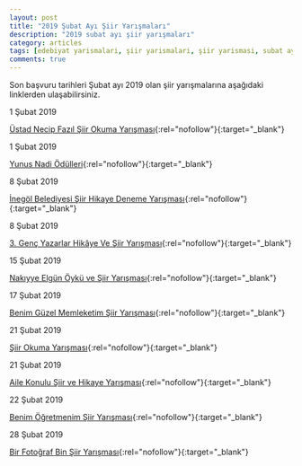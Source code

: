 ```yaml
---
layout: post
title: "2019 Şubat Ayı Şiir Yarışmaları"
description: "2019 subat ayı şiir yarışmaları"
category: articles
tags: [edebiyat yarismalari, şiir yarismalari, şiir yarismasi, subat ayi, odullu, 2019]
comments: true
---
```


Son başvuru tarihleri Şubat ayı 2019 olan şiir yarışmalarına aşağıdaki linklerden ulaşabilirsiniz.

1 Şubat 2019

[Üstad Necip Fazıl Şiir Okuma Yarışması](https://twitter.com/tugvaciftlikkoy/status/1075769606189379584?utm_source=edebiyatyarismalari.com&utm_medium=affiliate){:rel="nofollow"}{:target="_blank"}


1 Şubat 2019

[Yunus Nadi Ödülleri](http://www.cumhuriyet.com.tr/haber/turkiye/1173432/74._Yil_Yunus_Nadi_Odulleri.html?utm_source=edebiyatyarismalari.com&utm_medium=affiliate){:rel="nofollow"}{:target="_blank"}


8 Şubat 2019

[İnegöl Belediyesi Şiir Hikaye Deneme Yarışması](http://www.inegol.bel.tr/guncel/haberler/id/8192/edebiyat-yarismasi-basliyor?utm_source=edebiyatyarismalari.com&utm_medium=affiliate){:rel="nofollow"}{:target="_blank"}


8 Şubat 2019

[3. Genç Yazarlar Hikâye Ve Şiir Yarışması](https://www.kultur.istanbul/tr/yarismalar/3-genc-yazarlar-hikaye-ve-siir-yarismasi-ben-istanbul-olsaydim-1?utm_source=edebiyatyarismalari.com&utm_medium=affiliate){:rel="nofollow"}{:target="_blank"}


15 Şubat 2019

[Nakıyye Elgün Öykü ve Şiir Yarışması](http://fmvisikokullari.k12.tr/oykuvesiiryarismasi?utm_source=edebiyatyarismalari.com&utm_medium=affiliate){:rel="nofollow"}{:target="_blank"}


17 Şubat 2019

[Benim Güzel Memleketim Şiir Yarışması](https://kircaalihaber.com/?pid=3&id_news=22316&utm_source=edebiyatyarismalari.com&utm_medium=affiliate){:rel="nofollow"}{:target="_blank"}


21 Şubat 2019

[Şiir Okuma Yarışması](https://www.trakya.edu.tr/news/edirne-valiligi-genclik-ve-spor-il-mudurlugu-nden-turk-muzigi--kisa-oyun-ve-siir-yarismalari?utm_source=edebiyatyarismalari.com&utm_medium=affiliate){:rel="nofollow"}{:target="_blank"}


21 Şubat 2019

[Aile Konulu Şiir ve Hikaye Yarışması](https://twitter.com/gunisigiorg/status/1075757961253937152?utm_source=edebiyatyarismalari.com&utm_medium=affiliate){:rel="nofollow"}{:target="_blank"}


22 Şubat 2019

[Benim Öğretmenim Şiir Yarışması](https://www.guncel-egitim.org/benim-ogretmenin-siir-yarismasi/?utm_source=edebiyatyarismalari.com&utm_medium=affiliate){:rel="nofollow"}{:target="_blank"}


28 Şubat 2019

[Bir Fotoğraf Bin Şiir Yarışması](http://mustafakutluiho.meb.k12.tr/icerikler/bir-fotograf-bin-siir-yarismasi_6325671.html?utm_source=edebiyatyarismalari.com&utm_medium=affiliate){:rel="nofollow"}{:target="_blank"}